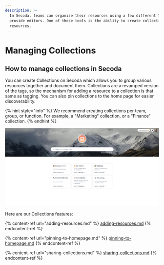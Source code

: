 ```yaml
---
description: >-
  In Secoda, teams can organize their resources using a few different tools we
  provide editors. One of these tools is the ability to create collections of
  resources.
---
```


# Managing Collections

## **How to manage collections in Secoda** <a href="#h_3a4bfd6458" id="h_3a4bfd6458"></a>

You can create Collections on Secoda which allows you to group various resources together and document them. Collections are a revamped version of the tags, so the mechanism for adding a resource to a collection is that same as tagging. You can also pin collections to the home page for easier discoverability.&#x20;

{% hint style="info" %}
We recommend creating collections per team, group, or function. For example, a "Marketing" collection, or a "Finance" collection.
{% endhint %}

![](<../../.gitbook/assets/Screen Shot 2022-04-08 at 12.38.10 PM.png>)

Here are our Collections features:&#x20;

{% content-ref url="adding-resources.md" %}
[adding-resources.md](adding-resources.md)
{% endcontent-ref %}

{% content-ref url="pinning-to-homepage.md" %}
[pinning-to-homepage.md](pinning-to-homepage.md)
{% endcontent-ref %}

{% content-ref url="sharing-collections.md" %}
[sharing-collections.md](sharing-collections.md)
{% endcontent-ref %}
